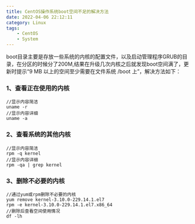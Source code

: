 ```yaml
---
title: CentOS操作系统boot空间不足的解决方法
date: 2022-04-06 22:12:11
category: Linux
tags: 
    - CentOS
    - System
---
```


​		boot目录主要是存放一些系统的内核的配置文件，以及启动管理程序GRUB的目录，在分区的时候分了200M,结果在升级几次内核之后就发现boot空间满了，更新时提示“9 MB 以上的空间至少需要在文件系统 /boot 上”，解决方法如下：

### 1、查看正在使用的内核

```
//显示内容简洁
uname -r
//显示内容详细
uname -a
```

### 2、查看系统的其他内核

```
//显示内容简洁
rpm -q kernel
//显示内容详细
rpm -qa | grep kernel
```

### 3、删除不必要的内核

```
//通过yum或rpm删除不必要的内核
yum remove kernel-3.10.0-229.14.1.el7
rpm -e kernel-3.10.0-229.14.1.el7.x86_64
//删除后查看空间使用情况
df -lh
```

